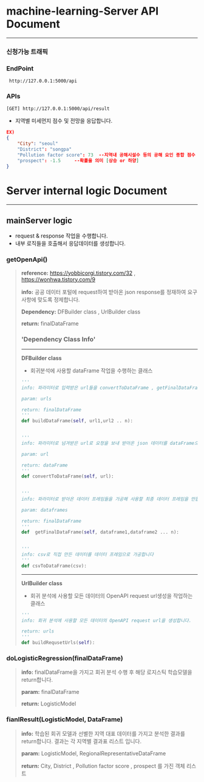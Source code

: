 # machine-learning-Server API Document

---

### **신청가능 트래픽**





###  EndPoint

~~~
 http://127.0.0.1:5000/api
~~~



### APIs

~~~
[GET] http://127.0.0.1:5000/api/result
~~~

+ 지역별 미세먼지 점수 및 전망을 응답합니다.

~~~JSON
EX)
{	
    "City": "seoul"
    "District": "songpa"
    "Pollution factor score": 73  --지역내 공해시설수 등의 공해 요인 종합 점수 100점 만점
    "prospect": -1.5     --확률을 의미 [상승 or 하양]
}
~~~





# Server internal logic Document

---



## mainServer logic 

+ request & response 작업을 수행합니다.
+ 내부 로직들을 호출해서 응답데이터를 생성합니다.



### **getOpenApi()**

> **reference:** https://yobbicorgi.tistory.com/32 , https://wonhwa.tistory.com/9   
>
> **info:** 공공 데이터 포털에 request하여 받아온 json response를 정재하여 요구사항에 맞도록 정제합니다.
>
> **Dependency:** DFBuilder class , UrlBuilder class
>
> **return:** finalDataFrame
>
> 
>
> ### 'Dependency Class Info'
>
> ---
>
> **DFBuilder class** 
>
> + 회귀분석에 사용할 dataFrame 작업을 수행하는 클래스
>
> ~~~python
> '''
> info: 파라미터로 입력받은 url들을 convertToDataFrame , getFinalDataFrame 를 사용하여 변환 및 정제하여 최종 데이터 프레임을 반환합니다.
> 
> param: urls
> 
> return: finalDataFrame
> '''
> def buildDataFrame(self, url1,url2 .. n):
>     
> 
> '''
> info: 파라미터로 넘겨받은 url로 요청을 보내 받아온 json 데이터를 dataFrame으로 변환합니다.
> 
> param: url
> 
> return: dataFrame
> '''
> def convertToDataFrame(self, url):    
>     
>     
> '''
> info: 파라미터로 받아온 데이터 프레임들을 가공해 사용할 최종 데이터 프레임을 만듭니다.
> 
> param: dataframes
> 
> return: finalDataFrame
> '''
> def  getFinalDataFrame(self, dataframe1,dataframe2 ... n):
>     
> 
> '''
> info: csv로 직접 만든 데이터를 데이터 프레임으로 가공합니다
> '''
> def csvToDataFrame(csv):
> ~~~
>
> ---
>
>  **UrlBuilder class**
>
> + 회귀 분석에 사용할 모든 데이터의 OpenAPI request url생성을 작업하는 클래스
>
> ~~~python
> '''
> info: 회귀 분석에 사용할 모든 데이터의 OpenAPI request url을 생성합니다.
> 
> return: urls
> '''
> def buildRequsetUrls(self):
> ~~~





### doLogisticRegression(finalDataFrame)

> **info:** finalDataFrame을 가지고 회귀 분석 수행 후 해당 로지스틱 학습모델을 return합니다.
>
> **param:** finalDataFrame
>
> **return:** LogisticModel





### **fianlResult(LogisticModel, DataFrame)**

> **info:** 학습된 회귀 모델과 선별한 지역 대표 데이터를 가지고 분석한 결과를 return합니다.
>          결과는 각 지역별 결과표 리스트 입니다.
>
> **param:** LogisticModel, RegionalRepresentativeDataFrame
>
> **return:**  City, District , Pollution factor score , prospect 를 가진 객체 리스트



















